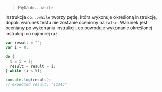 > Pętla `do...while`

Instrukcja `do...while` tworzy pętlę, która wykonuje określoną instrukcję, dopóki warunek testu nie zostanie oceniony na `false`. Warunek jest oceniany po wykonaniu instrukcji, co powoduje wykonanie określonej instrukcji co najmniej raz.

```js
var result = "";
var i = 0;

do {
  i = i + 1;
  result = result + i;
} while (i < 5);

console.log(result);
// expected result: "12345"
```
